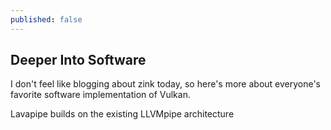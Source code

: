 ```yaml
---
published: false
---
```

## Deeper Into Software

I don't feel like blogging about zink today, so here's more about everyone's favorite software implementation of Vulkan.

Lavapipe builds on the existing LLVMpipe architecture